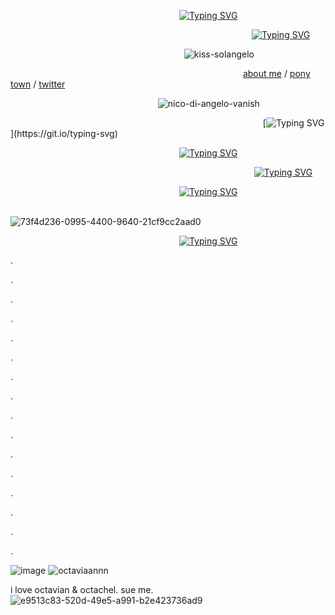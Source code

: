                     [![Typing SVG](https://readme-typing-svg.demolab.com?font=Kalam&size=15&pause=1000&color=3FB4FF&width=435&lines=%E2%AB%98%E2%AB%98%E2%AB%98%E2%AB%98%E2%AB%98%E2%AB%98%E2%AB%98%E2%AB%98%E2%AB%98%E2%AB%98%E2%AB%98%E2%AB%98%E2%AB%98%E2%AB%98%E2%AB%98%E2%AB%98%E2%AB%98%E2%AB%98%E2%AB%98%E2%AB%98%E2%AB%98%E2%AB%98%E2%AB%98%E2%AB%98%E2%AB%98%E2%AB%98%E2%AB%98%E2%AB%98%E2%AB%98%E2%AB%98%E2%AB%98%E2%AB%98%E2%AB%98%E2%AB%98%E2%AB%98%E2%AB%98%E2%AB%98%E2%AB%98%E2%AB%98%E2%AB%98%E2%AB%98%E2%AB%98%E2%AB%98)](https://git.io/typing-svg)

                              [![Typing SVG](https://readme-typing-svg.demolab.com?font=Kalam&size=15&duration=2000&pause=1000&width=435&lines=Keith+%2F+Nico+%2F+Mashiro)](https://git.io/typing-svg)

                      ![kiss-solangelo](https://github.com/user-attachments/assets/9ce1b3cf-3b89-4cd0-85c3-bb0c63e8d618)

                            [about me](https://keithaustin.straw.page/) / [pony town](https://1nicodiangelo.straw.page/) / [twitter](https://x.com/keithaustinn)

                   ![nico-di-angelo-vanish](https://github.com/user-attachments/assets/b5992eed-b801-4741-ab82-315f9965eda5)

                                [![Typing SVG](https://readme-typing-svg.demolab.com?font=Kalam&size=15&pause=1000&color=3FB4FF&width=435&lines=.+.+%E2%99%B0+.+.)](https://git.io/typing-svg)

                    [![Typing SVG](https://readme-typing-svg.demolab.com?font=Kalam&size=15&pause=1000&color=3FB4FF&width=435&lines=%E2%AB%98%E2%AB%98%E2%AB%98%E2%AB%98%E2%AB%98%E2%AB%98%E2%AB%98%E2%AB%98%E2%AB%98%E2%AB%98%E2%AB%98%E2%AB%98%E2%AB%98%E2%AB%98%E2%AB%98%E2%AB%98%E2%AB%98%E2%AB%98%E2%AB%98%E2%AB%98%E2%AB%98%E2%AB%98%E2%AB%98%E2%AB%98%E2%AB%98%E2%AB%98%E2%AB%98%E2%AB%98%E2%AB%98%E2%AB%98%E2%AB%98%E2%AB%98%E2%AB%98%E2%AB%98%E2%AB%98%E2%AB%98%E2%AB%98%E2%AB%98%E2%AB%98%E2%AB%98%E2%AB%98%E2%AB%98%E2%AB%98)](https://git.io/typing-svg)

                               [![Typing SVG](https://readme-typing-svg.demolab.com?font=Kalam&size=15&duration=2000&pause=1000&color=FF0000&width=435&lines=%22Percy%2C+where's+my+sister%3F%22;%22You+promised!%22;%22I+hate+you!%22)](https://git.io/typing-svg)

                    [![Typing SVG](https://readme-typing-svg.demolab.com?font=Kalam&size=15&pause=1000&color=3FB4FF&width=435&lines=%E2%AB%98%E2%AB%98%E2%AB%98%E2%AB%98%E2%AB%98%E2%AB%98%E2%AB%98%E2%AB%98%E2%AB%98%E2%AB%98%E2%AB%98%E2%AB%98%E2%AB%98%E2%AB%98%E2%AB%98%E2%AB%98%E2%AB%98%E2%AB%98%E2%AB%98%E2%AB%98%E2%AB%98%E2%AB%98%E2%AB%98%E2%AB%98%E2%AB%98%E2%AB%98%E2%AB%98%E2%AB%98%E2%AB%98%E2%AB%98%E2%AB%98%E2%AB%98%E2%AB%98%E2%AB%98%E2%AB%98%E2%AB%98%E2%AB%98%E2%AB%98%E2%AB%98%E2%AB%98%E2%AB%98%E2%AB%98%E2%AB%98)](https://git.io/typing-svg)

                          ![73f4d236-0995-4400-9640-21cf9cc2aad0](https://github.com/user-attachments/assets/2fb82a8a-a3b6-42ed-b387-efeb263c41ff)

                    [![Typing SVG](https://readme-typing-svg.demolab.com?font=Kalam&size=15&pause=1000&color=3FB4FF&width=435&lines=%E2%AB%98%E2%AB%98%E2%AB%98%E2%AB%98%E2%AB%98%E2%AB%98%E2%AB%98%E2%AB%98%E2%AB%98%E2%AB%98%E2%AB%98%E2%AB%98%E2%AB%98%E2%AB%98%E2%AB%98%E2%AB%98%E2%AB%98%E2%AB%98%E2%AB%98%E2%AB%98%E2%AB%98%E2%AB%98%E2%AB%98%E2%AB%98%E2%AB%98%E2%AB%98%E2%AB%98%E2%AB%98%E2%AB%98%E2%AB%98%E2%AB%98%E2%AB%98%E2%AB%98%E2%AB%98%E2%AB%98%E2%AB%98%E2%AB%98%E2%AB%98%E2%AB%98%E2%AB%98%E2%AB%98%E2%AB%98%E2%AB%98)](https://git.io/typing-svg)

.

.

.

.

.

.

.

.

.

.

.

.

.

.

.

.

![image](https://github.com/user-attachments/assets/cec97a16-c0c3-4502-a062-4edb9b901db3)
![octaviaannn](https://github.com/user-attachments/assets/0c8d2928-308b-4314-98a1-c2f958dca6d6)

i love octavian & octachel. sue me.
![e9513c83-520d-49e5-a991-b2e423736ad9](https://github.com/user-attachments/assets/9ae63449-e4d7-4257-962f-c1ee7b82a4d4)
